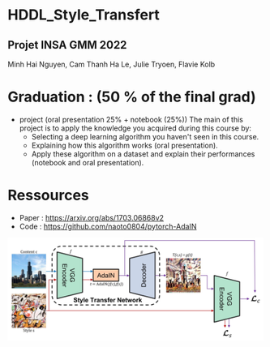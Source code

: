 # HDDL_Style_Transfert
## Projet INSA GMM 2022
Minh Hai Nguyen, Cam Thanh Ha Le, Julie Tryoen, Flavie Kolb

# Graduation : (50 % of the final grad)
* project (oral presentation 25% + notebook (25%))
The main of this project is to apply the knowledge you acquired during this course by:
     * Selecting a deep learning algorithm you haven't seen in this course.
     * Explaining how this algorithm works (oral presentation).
     * Apply these algorithm on a dataset and explain their performances (notebook and oral presentation).

# Ressources 
* Paper : https://arxiv.org/abs/1703.06868v2
* Code : https://github.com/naoto0804/pytorch-AdaIN


![Architecture](architecture.jpg)
